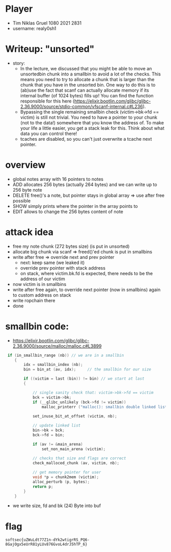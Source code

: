 # Player
- Tim Niklas Gruel 1080 2021 2831
- username: realy0sh1

# Writeup: "unsorted"
- story: 
    - In the lecture, we discussed that you might be able to move an unsortedbin chunk into a smallbin to avoid a lot of the checks. This means you need to try to allocate a chunk that is larger than the chunk that you have in the unsorted bin. One way to do this is to (ab)use the fact that scanf can actually allocate memory if its internal buffer (of 1024 bytes) fills up! You can find the function responsible for this here (https://elixir.bootlin.com/glibc/glibc-2.36.9000/source/stdio-common/vfscanf-internal.c#L236).
    - Bypassing the single remaining smallbin check (victim->bk->fd == victim) is still not trivial. You need to have a pointer to your chunk (not to the data!) somewhere that you know the address of. To make your life a little easier, you get a stack leak for this. Think about what data you can control there!
    - tcaches are disabled, so you can't just overwrite a tcache next pointer.

# overview
- global notes array with 16 pointers to notes
- ADD allocates 256 bytes (actually 264 bytes) and we can write up to 256 byte note
- DELETE free()'s a note, but pointer stays in global array => use after free possible
- SHOW simply prints where the pointer in the array points to
- EDIT allows to change the 256 bytes content of note

# attack idea
- free my note chunk (272 bytes size) (is put in unsorted)
- allocate big chunk via scanf => freed()'ed chunk is put in smallbins
- write after free => override next and prev pointer
    - next: keep same (we leaked it)
    - override prev pointer with stack address
    - on stack, where victim.bk.fd is expected, there needs to be the address of our victim
- now victim is in smallbins
- write after free again, to override next pointer (now in smallbins) again to custom address on stack
- write ropchain there
- done

# smallbin code: 
- https://elixir.bootlin.com/glibc/glibc-2.36.9000/source/malloc/malloc.c#L3899
```c
 if (in_smallbin_range (nb)) // we are in a smallbin
    {
        idx = smallbin_index (nb);
        bin = bin_at (av, idx);     // the smallbin for our size

        if ((victim = last (bin)) != bin) // we start at last
        {

            // single sanity check that: victim->bk->fd == victim
            bck = victim->bk;
            if (__glibc_unlikely (bck->fd != victim))
                malloc_printerr ("malloc(): smallbin double linked list corrupted");
            
            set_inuse_bit_at_offset (victim, nb);

            // update linked list
            bin->bk = bck;
            bck->fd = bin;

            if (av != &main_arena)
                set_non_main_arena (victim);
            
            // checks that size and flags are correct
            check_malloced_chunk (av, victim, nb);

            // get memory pointer for user
            void *p = chunk2mem (victim);
            alloc_perturb (p, bytes);
            return p;
        }
    }
```
- we write size, fd and bk (24) Byte into buf 


# flag
```
softsec{uZWuLdt77Z1n-dYk2wtigrRS_PQ6-8GajOgx5eUrR81yLUv876GvoL4drJ5hTP_6}
```
